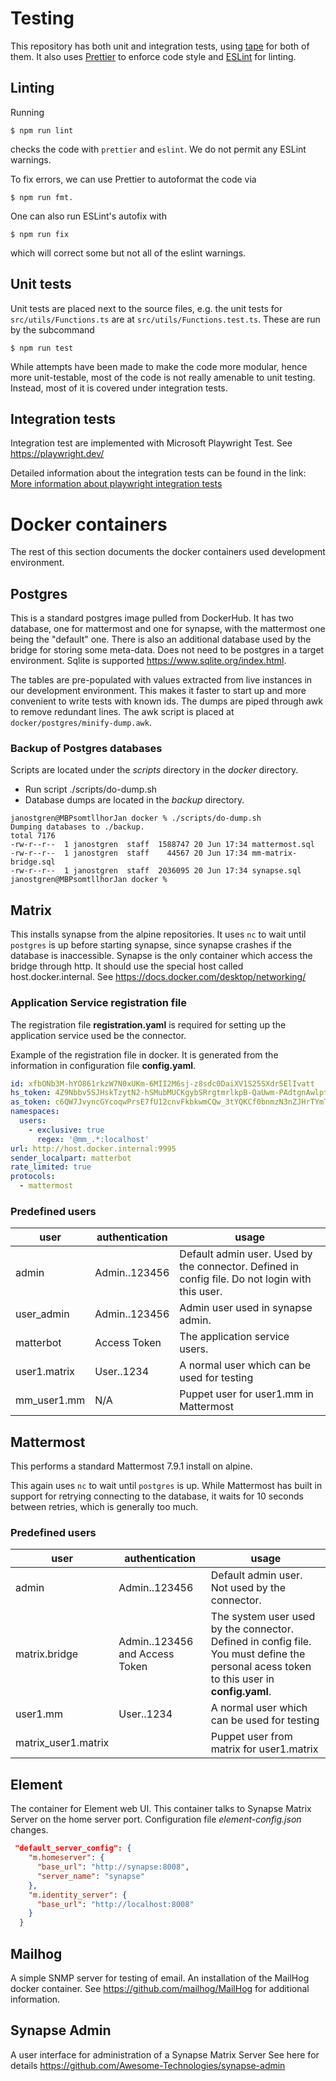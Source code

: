 # Testing

This repository has both unit and integration tests, using [tape](https://github.com/substack/tape) for both of them. It also uses [Prettier](https://prettier.io) to enforce code style and [ESLint](https://eslint.org) for linting.

## Linting

Running

```
$ npm run lint
```

checks the code with `prettier` and `eslint`. We do not permit any ESLint warnings.

To fix errors, we can use Prettier to autoformat the code via

```
$ npm run fmt.
```

One can also run ESLint's autofix with

```
$ npm run fix
```

which will correct some but not all of the eslint warnings.

## Unit tests

Unit tests are placed next to the source files, e.g. the unit tests for `src/utils/Functions.ts` are at `src/utils/Functions.test.ts`. These are run by the subcommand

```
$ npm run test
```

While attempts have been made to make the code more modular, hence more unit-testable, most of the code is not really amenable to unit testing. Instead, most of it is covered under integration tests.

## Integration tests
Integration test are implemented with Microsoft Playwright Test. 
See https://playwright.dev/

Detailed information about the integration tests can be found in the link:  [More information about playwright integration tests](../e2e-tests/README.md)


# Docker containers

The rest of this section documents the docker containers used development environment.

## Postgres

This is a standard postgres image pulled from DockerHub. It has two database, one for mattermost and one for synapse, with the mattermost one being the "default" one.
There is also an additional database used by the bridge for storing some meta-data. Does not need to be postgres in a target environment. Sqlite is supported https://www.sqlite.org/index.html.

The tables are pre-populated with values extracted from live instances in our development environment. This makes it faster to start up and more convenient to write tests with known ids. The dumps are piped through awk to remove redundant lines. The awk script is placed at `docker/postgres/minify-dump.awk`.

### Backup of Postgres databases

Scripts are located under the _scripts_ directory in the _docker_ directory.
- Run script ./scripts/do-dump.sh
- Database dumps are located in the _backup_ directory.

``` shell
janostgren@MBPsomtllhorJan docker % ./scripts/do-dump.sh 
Dumping databases to ./backup.
total 7176
-rw-r--r--  1 janostgren  staff  1588747 20 Jun 17:34 mattermost.sql
-rw-r--r--  1 janostgren  staff    44567 20 Jun 17:34 mm-matrix-bridge.sql
-rw-r--r--  1 janostgren  staff  2036095 20 Jun 17:34 synapse.sql
janostgren@MBPsomtllhorJan docker % 

```

## Matrix

This installs synapse from the alpine repositories. It uses `nc` to wait until `postgres` is up before starting synapse, since synapse crashes if the database is inaccessible.
Synapse is the only container which access the bridge through http. It should use the special host called host.docker.internal. See https://docs.docker.com/desktop/networking/

### Application Service registration file
The  registration file __registration.yaml__ is required for setting up the application service used be the connector.

Example of the registration file in docker. It is generated from the information in configuration file __config.yaml__.

```yaml
id: xfbONb3M-hYO861rkzW7N0xUKm-6MII2M6sj-z8sdc0DaiXV1S25SXdr5ElIvatt
hs_token: 4Z9Nbbv5SJHskTzytN2-hSMubMUCKgybSRrgtmrlkpB-QaUwm-PAdtgnAwlptwPT
as_token: c6QW7JvyncGYcoqwPrsE7fU12cnvFkbkwmCQw_3tYQKCf0bnmzN3nZJHrTYmTUY2
namespaces:
  users:
    - exclusive: true
      regex: '@mm_.*:localhost'
url: http://host.docker.internal:9995
sender_localpart: matterbot
rate_limited: true
protocols:
  - mattermost
```
### Predefined users
|user|authentication|usage|
|----|--------------|-----|
| admin| Admin..123456 | Default admin user. Used by the connector. Defined in config file. Do not login with this user.|
 user_admin| Admin..123456 | Admin user used in synapse admin. |
| matterbot| Access Token | The application service users. |
| user1.matrix | User..1234 | A normal user which can be used for testing |
| mm_user1.mm |N/A | Puppet user for user1.mm in Mattermost |

## Mattermost

This performs a standard Mattermost 7.9.1 install on alpine.

This again uses `nc` to wait until `postgres` is up. While Mattermost has built in support for retrying connecting to the database, it waits for 10 seconds between retries, which is generally too much.

### Predefined users 

|user|authentication|usage|
|----|--------------|-----|
| admin| Admin..123456 | Default admin user. Not used by the connector.|
| matrix.bridge| Admin..123456 and Access Token| The system user used by the connector. Defined in config file. You must define the personal acess token to this user in __config.yaml__.|
| user1.mm | User..1234 | A normal user which can be used for testing |
|matrix_user1.matrix | | Puppet user from matrix for user1.matrix |


## Element

The container for Element web UI. This container talks to Synapse Matrix Server on the home server port.
Configuration file _element-config.json_ changes.

```json
 "default_server_config": {
    "m.homeserver": {
      "base_url": "http://synapse:8008",
      "server_name": "synapse"
    },
    "m.identity_server": {
      "base_url": "http://localhost:8008"
    }
  }
```

## Mailhog

A simple SNMP server for testing of email. An installation of the MailHog docker container. See https://github.com/mailhog/MailHog
for additional information.

## Synapse Admin
A user interface for administration of a Synapse Matrix Server
See here for details https://github.com/Awesome-Technologies/synapse-admin

